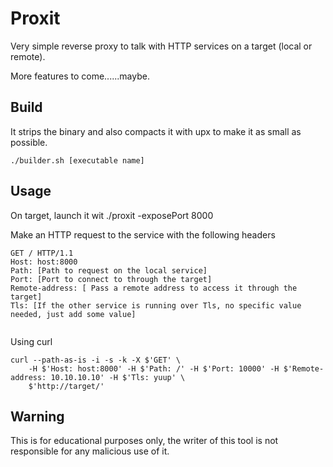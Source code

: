 # Proxit


Very simple reverse proxy to talk with HTTP services on a target (local or remote).

More features to come......maybe.


## Build
It strips the binary and also compacts it with upx to make it as small as possible.

``` ./builder.sh [executable name] ```

## Usage
On target, launch it wit ./proxit -exposePort 8000

Make an HTTP request to the service with the following headers

```
GET / HTTP/1.1
Host: host:8000
Path: [Path to request on the local service]
Port: [Port to connect to through the target]
Remote-address: [ Pass a remote address to access it through the target]
Tls: [If the other service is running over Tls, no specific value needed, just add some value]


```

Using curl

```
curl --path-as-is -i -s -k -X $'GET' \
    -H $'Host: host:8000' -H $'Path: /' -H $'Port: 10000' -H $'Remote-address: 10.10.10.10' -H $'Tls: yuup' \
    $'http://target/'
```

## Warning
This is for educational purposes only, the writer of this tool is not responsible for any malicious use of it.